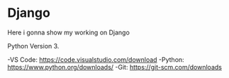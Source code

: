 # Django
Here i gonna show my working on Django

Python Version 3.

-VS Code: https://code.visualstudio.com/download
-Python: https://www.python.org/downloads/
-Git: https://git-scm.com/downloads
